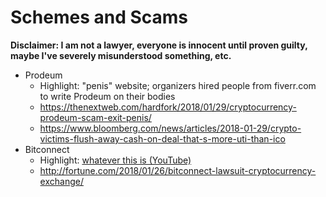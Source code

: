 Schemes and Scams
=================

**Disclaimer: I am not a lawyer, everyone is innocent until proven guilty, maybe I've severely misunderstood something, etc.**

* Prodeum
    - Highlight: "penis" website; organizers hired people from fiverr.com to write Prodeum on their bodies
    - https://thenextweb.com/hardfork/2018/01/29/cryptocurrency-prodeum-scam-exit-penis/
    - https://www.bloomberg.com/news/articles/2018-01-29/crypto-victims-flush-away-cash-on-deal-that-s-more-uti-than-ico
* Bitconnect
    - Highlight: [whatever this is (YouTube)](https://www.youtube.com/watch?v=kNdp0I8AG40&t=74s)
    - http://fortune.com/2018/01/26/bitconnect-lawsuit-cryptocurrency-exchange/

